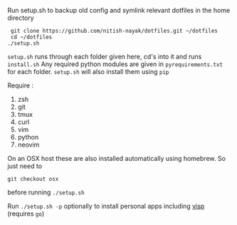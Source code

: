 Run setup.sh to backup old config and symlink relevant dotfiles in the home directory
```
 git clone https://github.com/nitish-nayak/dotfiles.git ~/dotfiles
 cd ~/dotfiles
./setup.sh
```

`setup.sh` runs through each folder given here, cd's into it and runs `install.sh`
Any required python modules are given in `pyrequirements.txt` for each folder.
`setup.sh` will also install them using `pip`

Require :
1. zsh
2. git
3. tmux
4. curl
5. vim
6. python
7. neovim

On an OSX host these are also installed automatically using homebrew. So just need to
```
git checkout osx
```
before running `./setup.sh`

Run `./setup.sh -p` optionally to install personal apps including [visp](https://github.com/ambientsound/visp) (requires `go`)
